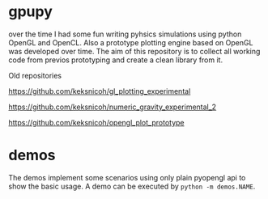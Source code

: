 gpupy
=====
over the time I had some fun writing pyhsics simulations using python
OpenGL and OpenCL. Also a prototype plotting engine based on OpenGL 
was developed over time. The aim of this repository is to collect all
working code from previos prototyping and create a clean library from it. 

Old repositories

https://github.com/keksnicoh/gl_plotting_experimental

https://github.com/keksnicoh/numeric_gravity_experimental_2

https://github.com/keksnicoh/opengl_plot_prototype

demos
=====
The demos implement some scenarios using only plain pyopengl api to
show the basic usage. A demo can be executed by `python -m demos.NAME`.